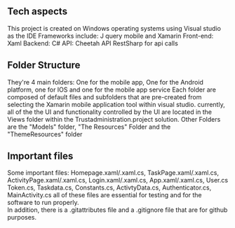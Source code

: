## **Tech aspects**
This project is created on Windows operating systems using Visual studio as the IDE
Frameworks include: J query mobile and Xamarin 
Front-end: Xaml 
Backend: C# 
API: Cheetah API RestSharp for api calls

## **Folder Structure**
They're 4 main folders: One for the mobile app, One for the Android platform, one for IOS and one for the mobile app service
Each folder are composed of default files and subfolders that are pre-created from selecting the Xamarin mobile application tool within visual studio. currently, all of the the UI and functionality controlled by the UI are located in the Views folder within the Trustadministration.project solution. Other Folders are the "Models" folder, "The Resources" Folder and the "ThemeResources" folder

## **Important files**
Some important files: Homepage.xaml/.xaml.cs, TaskPage.xaml/.xaml.cs, ActivityPage.xaml/.xaml.cs, Login.xaml/.xaml.cs, App.xaml/.xaml.cs, User.cs Token.cs, Taskdata.cs, Constants.cs, ActivtyData.cs, Authenticator.cs, MainActivity.cs 
all of these files are essential for testing and for the software to run properly.  
In addition, there is a .gitattributes file and a .gitignore file that are for github purposes. 
